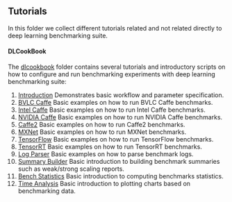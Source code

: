 ## Tutorials

In this folder we collect different tutorials related and not related directly
to deep learning benchmarking suite.

#### DLCookBook
The [dlcookbook](./dlcookbook) folder contains several tutorials and introductory
scripts on how to configure and run benchmarking experiments with deep learning
benchmarking suite:

1.  [Introduction](./dlcookbook/introduction.sh) Demonstrates basic workflow and
    parameter specification.
2.  [BVLC Caffe](./dlcookbook/bvlc_caffe.sh) Basic examples on how to run BVLC Caffe
    benchmarks.
3.  [Intel Caffe](./dlcookbook/intel_caffe.sh) Basic examples on how to run Intel Caffe
    benchmarks.
4.  [NVIDIA Caffe](./dlcookbook/nvidia_caffe.sh) Basic examples on how to run NVIDIA Caffe
    benchmarks.
5.  [Caffe2](./dlcookbook/caffe2.sh) Basic examples on how to run Caffe2
    benchmarks.
6.  [MXNet](./dlcookbook/mxnet.sh) Basic examples on how to run MXNet
    benchmarks.
7.  [TensorFlow](./dlcookbook/tensorflow.sh) Basic examples on how to run TensorFlow
    benchmarks.
8.  [TensorRT](./dlcookbook/tensorrt.sh) Basic examples on how to run TensorRT
    benchmarks.
9.  [Log Parser](./dlcookbook/log_parser.sh) Basic examples on how to parse benchmark
    logs.
10. [Summary Builder](./dlcookbook/summary_builder.sh) Basic introduction to building
    benchmark summaries such as weak/strong scaling reports.
11. [Bench Statistics](./dlcookbook/bench_stats.sh) Basic introduction to computing
    benchmarks statistics.
12. [Time Analysis](./dlcookbook/time_analysis.sh) Basic introduction to plotting
    charts based on benchmarking data.
